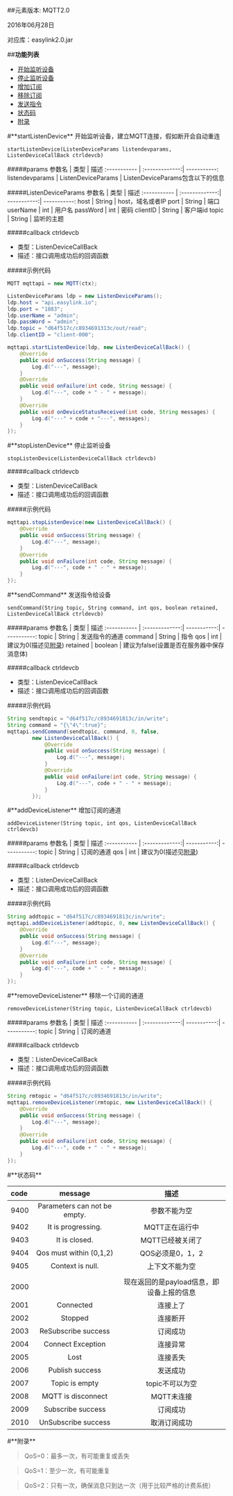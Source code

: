 ##元素版本: MQTT2.0

2016年06月28日

对应库：easylink2.0.jar

##**功能列表**

* [开始监听设备](#startListenDevice)
* [停止监听设备](#stopListenDevice)
* [增加订阅](#addDeviceListener)
* [移除订阅](#removeDeviceListener)
* [发送指令](#sendCommand)
* [状态码](#errorcode)
* [附录](#appendixes)

<div id="startListenDevice"></div>
#**startListenDevice**
    开始监听设备，建立MQTT连接，假如断开会自动重连

    startListenDevice(ListenDeviceParams listendevparams, ListenDeviceCallBack ctrldevcb)

#####params
参数名 | 类型 | 描述
:-----------  | :-------------:| -----------:
listendevparams     | ListenDeviceParams       | ListenDeviceParams包含以下的信息

#####ListenDeviceParams
参数名 | 类型 | 描述
:-----------  | :-------------:| -----------:| -----------:
host        | String       | host，域名或者IP
port     | String       | 端口
userName         | int       | 用户名
passWord         | int       | 密码
clientID         | String     | 客户端id
topic     | String       | 监听的主题

#####callback
ctrldevcb
- 类型：ListenDeviceCallBack
- 描述：接口调用成功后的回调函数

#####示例代码
```java
MQTT mqttapi = new MQTT(ctx);

ListenDeviceParams ldp = new ListenDeviceParams();
ldp.host = "api.easylink.io";
ldp.port = "1883";
ldp.userName = "admin";
ldp.passWord = "admin";
ldp.topic = "d64f517c/c8934691313c/out/read";
ldp.clientID = "client-000";

mqttapi.startListenDevice(ldp, new ListenDeviceCallBack() {
    @Override
    public void onSuccess(String message) {
        Log.d("---", message);
    }
    @Override
    public void onFailure(int code, String message) {
        Log.d("---", code + " - " + message);
    }
    @Override
    public void onDeviceStatusReceived(int code, String messages) {
        Log.d("---" + code + "---", messages);
    }
});
```

<div id="stopListenDevice"></div>
#**stopListenDevice**
    停止监听设备

    stopListenDevice(ListenDeviceCallBack ctrldevcb)

#####callback
ctrldevcb
- 类型：ListenDeviceCallBack
- 描述：接口调用成功后的回调函数

#####示例代码
```java
mqttapi.stopListenDevice(new ListenDeviceCallBack() {
    @Override
    public void onSuccess(String message) {
        Log.d("---", message);
    }
    @Override
    public void onFailure(int code, String message) {
        Log.d("---", code + " - " + message);
    }
});
```

<div id="sendCommand"></div>
#**sendCommand**
    发送指令给设备

    sendCommand(String topic, String command, int qos, boolean retained, ListenDeviceCallBack ctrldevcb)

#####params
参数名 | 类型 | 描述
:-----------  | :-------------:| -----------:| -----------:
topic     | String       | 发送指令的通道
command        | String       | 指令
qos     | int       | 建议为0(描述见[附录](#appendixes))
retained         | boolean       | 建议为false(设置是否在服务器中保存消息体)

#####callback
ctrldevcb
- 类型：ListenDeviceCallBack
- 描述：接口调用成功后的回调函数

#####示例代码
```java
String sendtopic = "d64f517c/c8934691813c/in/write";
String command = "{\"4\":true}";
mqttapi.sendCommand(sendtopic, command, 0, false,
        new ListenDeviceCallBack() {
            @Override
            public void onSuccess(String message) {
                Log.d("---", message);
            }
            @Override
            public void onFailure(int code, String message) {
                Log.d("---", code + " - " + message);
            }
        });
```

<div id="addDeviceListener"></div>
#**addDeviceListener**
    增加订阅的通道

    addDeviceListener(String topic, int qos, ListenDeviceCallBack ctrldevcb)

#####params
参数名 | 类型 | 描述
:-----------  | :-------------:| -----------:| -----------:
topic     | String       | 订阅的通道
qos     | int       | 建议为0(描述见[附录](#appendixes))


#####callback
ctrldevcb
- 类型：ListenDeviceCallBack
- 描述：接口调用成功后的回调函数

#####示例代码
```java
String addtopic = "d64f517c/c8934691813c/in/write";
mqttapi.addDeviceListener(addtopic, 0, new ListenDeviceCallBack() {
    @Override
    public void onSuccess(String message) {
        Log.d("---", message);
    }
    @Override
    public void onFailure(int code, String message) {
        Log.d("---", code + " - " + message);
    }
});
```

<div id="removeDeviceListener"></div>
#**removeDeviceListener**
    移除一个订阅的通道

    removeDeviceListener(String topic, ListenDeviceCallBack ctrldevcb)

#####params
参数名 | 类型 | 描述
:-----------  | :-------------:| -----------:| -----------:
topic     | String       | 订阅的通道

#####callback
ctrldevcb
- 类型：ListenDeviceCallBack
- 描述：接口调用成功后的回调函数

#####示例代码
```java
String rmtopic = "d64f517c/c8934691813c/in/write";
mqttapi.removeDeviceListener(rmtopic, new ListenDeviceCallBack() {
    @Override
    public void onSuccess(String message) {
        Log.d("---", message);
    }
    @Override
    public void onFailure(int code, String message) {
        Log.d("---", code + " - " + message);
    }
});
```

<div id="errorcode"></div>
#**状态码**

code | message | 描述
:-----------  | :-------------: | :-------------:
9400     | Parameters can not be empty.   |    参数不能为空
9402     | It is progressing.   |    MQTT正在运行中
9403     | It is closed.   |    MQTT已经被关闭了
9404     | Qos must within (0,1,2)   |    QOS必须是0，1，2
9405     | Context is null.  |    上下文不能为空
||
2000     |    |    现在返回的是payload信息，即设备上报的信息
2001     |  Connected  |    连接上了
2002     |  Stopped  |    连接断开
2003     |  ReSubscribe success  | 订阅成功    
2004     |  Connect Exception  |    连接异常
2005     |  Lost  |    连接丢失
2006     |  Publish success  | 发送成功   
2007     |  Topic is empty  |  topic不可以为空  
2008     |  MQTT is disconnect  |    MQTT未连接
2009     |  Subscribe success  |    订阅成功
2010     |  UnSubscribe success  |    取消订阅成功

<div id="appendixes"></div>
#**附录**

>QoS=0：最多一次，有可能重复或丢失

>QoS=1：至少一次，有可能重复

>QoS=2：只有一次，确保消息只到达一次（用于比较严格的计费系统）